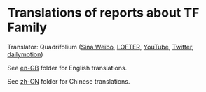 # Translations of reports about TF Family

Translator: Quadrifolium ([Sina Weibo](http://weibo.com/u/5182556773/), [LOFTER](http://quadrifolium.lofter.com/), [YouTube](https://www.youtube.com/channel/UC6QSLMB7h4SoyV0e9m6uUwg), [Twitter](https://twitter.com/QuadrifoliumW), [dailymotion](http://www.dailymotion.com/QuadrifoliumW))

See [en-GB](/en-GB/) folder for English translations.

See [zh-CN](/zh-CN/) folder for Chinese translations.
